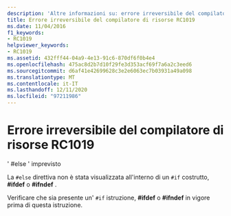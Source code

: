 ```yaml
---
description: 'Altre informazioni su: errore irreversibile del compilatore di risorse risorse RC1019'
title: Errore irreversibile del compilatore di risorse RC1019
ms.date: 11/04/2016
f1_keywords:
- RC1019
helpviewer_keywords:
- RC1019
ms.assetid: 432fff44-04a9-4e13-91c6-870df6f0b4e4
ms.openlocfilehash: 475ac8d2b7d10f29fe3d353acf69f7a6a2c3eed6
ms.sourcegitcommit: d6af41e42699628c3e2e6063ec7b03931a49a098
ms.translationtype: MT
ms.contentlocale: it-IT
ms.lasthandoff: 12/11/2020
ms.locfileid: "97211986"
---
```

# <a name="resource-compiler-fatal-error-rc1019"></a>Errore irreversibile del compilatore di risorse RC1019

' #else ' imprevisto

La `#else` direttiva non è stata visualizzata all'interno di un `#if` costrutto, **#ifdef** o **#ifndef** .

Verificare che sia presente un' `#if` istruzione, **#ifdef** o **#ifndef** in vigore prima di questa istruzione.
